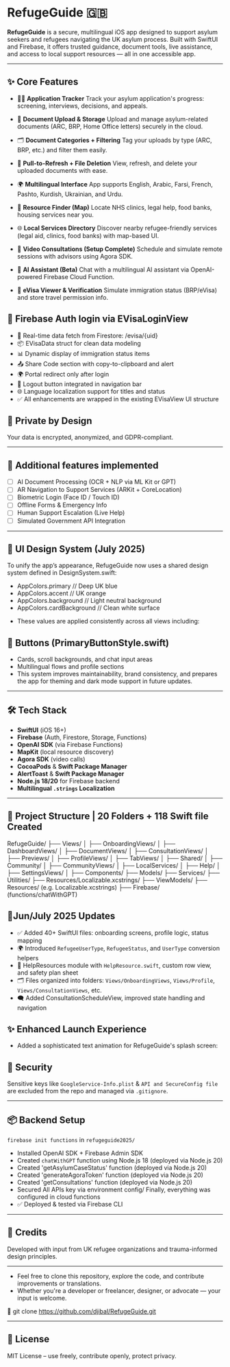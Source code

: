 # RefugeGuide 🇬🇧

**RefugeGuide** is a secure, multilingual iOS app designed to support asylum seekers and refugees navigating the UK asylum process. Built with SwiftUI and Firebase, it offers trusted guidance, document tools, live assistance, and access to local support resources — all in one accessible app.

---

## ✨ Core Features

* 🧓‍♂️ **Application Tracker**
  Track your asylum application's progress: screening, interviews, decisions, and appeals.

* 📂 **Document Upload & Storage**
  Upload and manage asylum-related documents (ARC, BRP, Home Office letters) securely in the cloud.

* 🗂️ **Document Categories + Filtering**
  Tag your uploads by type (ARC, BRP, etc.) and filter them easily.

* 🔄 **Pull-to-Refresh + File Deletion**
  View, refresh, and delete your uploaded documents with ease.

* 🌍 **Multilingual Interface**
  App supports English, Arabic, Farsi, French, Pashto, Kurdish, Ukrainian, and Urdu.

* 📍 **Resource Finder (Map)**
  Locate NHS clinics, legal help, food banks, housing services near you.

* 🌐 **Local Services Directory**
  Discover nearby refugee-friendly services (legal aid, clinics, food banks) with map-based UI.

* 🎥 **Video Consultations (Setup Complete)**
  Schedule and simulate remote sessions with advisors using Agora SDK.

* 🧠 **AI Assistant (Beta)**
  Chat with a multilingual AI assistant via OpenAI-powered Firebase Cloud Function.

* 🛂 **eVisa Viewer & Verification**
  Simulate immigration status (BRP/eVisa) and store travel permission info.
  
  
## 🔐 Firebase Auth login via EVisaLoginView
* 🔄 Real-time data fetch from Firestore: /evisa/{uid}
* 📦 EVisaData struct for clean data modeling
* 📊 Dynamic display of immigration status items
* 📤 Share Code section with copy-to-clipboard and alert
* 🌍 Portal redirect only after login
* 🚪 Logout button integrated in navigation bar
* 🌐 Language localization support for titles and status
* ✅ All enhancements are wrapped in the existing EVisaView UI structure

## 🔐 **Private by Design**
  Your data is encrypted, anonymized, and GDPR-compliant.
  
---

## 🧠 Additional features implemented

* [ ] AI Document Processing (OCR + NLP via ML Kit or GPT)
* [ ] AR Navigation to Support Services (ARKit + CoreLocation)
* [ ] Biometric Login (Face ID / Touch ID)
* [ ] Offline Forms & Emergency Info
* [ ] Human Support Escalation (Live Help)
* [ ] Simulated Government API Integration

---

## 🎨 UI Design System (July 2025)
To unify the app’s appearance, RefugeGuide now uses a shared design system defined in DesignSystem.swift:

* AppColors.primary        // Deep UK blue
* AppColors.accent         // UK orange
* AppColors.background     // Light neutral background
* AppColors.cardBackground // Clean white surface

- These values are applied consistently across all views including:

##  🎨 Buttons (PrimaryButtonStyle.swift)
- Cards, scroll backgrounds, and chat input areas
- Multilingual flows and profile sections
- This system improves maintainability, brand consistency, and prepares the app for theming and dark mode support in future updates.

---

## 🛠️ Tech Stack

* **SwiftUI** (iOS 16+)
* **Firebase** (Auth, Firestore, Storage, Functions)
* **OpenAI SDK** (via Firebase Functions)
* **MapKit** (local resource discovery)
* **Agora SDK** (video calls)
* **CocoaPods** & **Swift Package Manager**
* **AlertToast** & **Swift Package Manager**
* **Node.js 18/20** for Firebase backend
* **Multilingual `.strings` Localization**

---

## 📁 Project Structure | 20 Folders + 118 Swift file Created

RefugeGuide/
├── Views/
│   ├── OnboardingViews/
│   ├── DashboardViews/
│   ├── DocumentViews/
│   ├── ConsultationViews/
│   ├── Previews/
│   ├── ProfileViews/
│   ├── TabViews/
│   ├── Shared/
│   ├── Community/
│   ├── CommunityViews/
│   ├── LocalServices/
│   ├── Help/
│   ├── SettingsViews/
│   ├── Components/
├── Models/
├── Services/
├── Utilities/
├── Resources/Localizable.xcstrings/
├── ViewModels/
├── Resources/ (e.g. Localizable.xcstrings)
├── Firebase/ (functions/chatWithGPT)

## 🔧Jun/July 2025 Updates

- ✅ Added 40+ SwiftUI files: onboarding screens, profile logic, status mapping
- 🌍 Introduced `RefugeeUserType`, `RefugeeStatus`, and `UserType` conversion helpers
- 🧠 HelpResources module with `HelpResource.swift`, custom row view, and safety plan sheet
- 🗂 Files organized into folders: `Views/OnboardingViews`, `Views/Profile`, `Views/ConsultationViews`, etc.
- 🗨️ Added ConsultationScheduleView, improved state handling and navigation

## ✨ Enhanced Launch Experience

- Added a sophisticated text animation for RefugeGuide's splash screen:


## 🔐 Security

Sensitive keys like `GoogleService-Info.plist` & `API and SecureConfig file` are excluded from the repo and managed via `.gitignore`.

---

## 📦 Backend Setup

 `firebase init functions` in `refugeguide2025/`

* Installed OpenAI SDK + Firebase Admin SDK
* Created `chatWithGPT` function using Node.js 18 (deployed via Node.js 20)
* Created 'getAsylumCaseStatus' function (deployed via Node.js 20)
* Created 'generateAgoraToken' function  (deployed via Node.js 20)
* Created 'getConsultations' function  (deployed via Node.js 20)
* Secured All APIs key via environment config/ Finally, everything was configured in cloud functions
* ✅ Deployed & tested via Firebase CLI

---

## 👥 Credits

Developed with input from UK refugee organizations and trauma-informed design principles.

---
* Feel free to clone this repository, explore the code, and contribute improvements or translations.
* Whether you're a developer or freelancer, designer, or advocate — your input is welcome.

🔗 git clone https://github.com/djibal/RefugeGuide.git

---

## 📄 License

MIT License – use freely, contribute openly, protect privacy.
